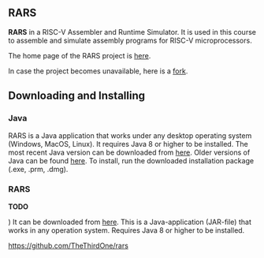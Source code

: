 RARS
---

__RARS__ in a RISC-V Assembler and Runtime Simulator. It is used in this course
to assemble and simulate assembly programs for RISC-V microprocessors.

The home page of the RARS project is [here](https://github.com/TheThirdOne/rars).

In case the project becomes unavailable, here is a [fork](https://github.com/andrewt0301/rars).

## Downloading and Installing

### Java 

RARS is a Java application that works under any desktop operating system (Windows, MacOS, Linux).
It requires Java 8 or higher to be installed. The most recent Java version can be downloaded
from [here](https://www.oracle.com/java/technologies/javase-downloads.html).
Older versions of Java can be found [here](
https://www.oracle.com/java/technologies/oracle-java-archive-downloads.html).
To install, run the downloaded installation package (.exe, .prm, .dmg).

### RARS

__TODO__

)
It can be downloaded from [here](https://github.com/TheThirdOne/rars).
This is a Java-application (JAR-file) that works in any operation system.
Requires Java 8 or higher to be installed.


https://github.com/TheThirdOne/rars
